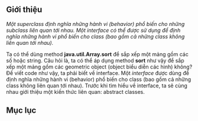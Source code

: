 ## Giới thiệu

*Một superclass định nghĩa những hành vi (behavior) phổ biến cho những subclass liên quan tới nhau. Một interface có thể được sử dụng để định nghĩa những hành vi
phổ biến cho class (bao gồm cả những class không liên quan tới nhau).*

Ta có thể dùng method **java.util.Array.sort** để sắp xếp một mảng gồm các số hoặc string. Câu hỏi là, ta có thể áp dụng method **sort** như vậy để sắp xếp
một mảng gồm các geometric object (object biểu diễn các hình) không? Để viết code như vậy, ta phải biết về interface. Một *interface* được dùng để định nghĩa 
những hành vi (behavior) phổ biến cho class (bao gồm cả những class không liên quan tới nhau). Trước khi tìm hiểu về interface, ta sẽ cùng nhau giới thiệu một kiến thức liên quan: abstract classes.

## Mục lục
